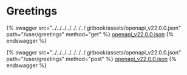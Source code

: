 # Greetings

{% swagger src="../../../../../../../.gitbook/assets/openapi_v22.0.0.json" path="/user/greetings" method="get" %}
[openapi_v22.0.0.json](../../../../../../../.gitbook/assets/openapi_v22.0.0.json)
{% endswagger %}

{% swagger src="../../../../../../../.gitbook/assets/openapi_v22.0.0.json" path="/user/greetings" method="post" %}
[openapi_v22.0.0.json](../../../../../../../.gitbook/assets/openapi_v22.0.0.json)
{% endswagger %}
